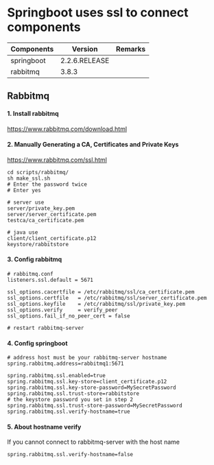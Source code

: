 # Springboot uses ssl to connect components

| Components | Version | Remarks | 
| ---------- | ------- | ---- |
| springboot | 2.2.6.RELEASE | |
| rabbitmq   | 3.8.3 | |

## Rabbitmq

#### 1. Install rabbitmq
https://www.rabbitmq.com/download.html

#### 2. Manually Generating a CA, Certificates and Private Keys
https://www.rabbitmq.com/ssl.html
```
cd scripts/rabbitmq/
sh make_ssl.sh
# Enter the password twice
# Enter yes

# server use
server/private_key.pem
server/server_certificate.pem
testca/ca_certificate.pem

# java use
client/client_certificate.p12
keystore/rabbitstore
```

#### 3. Config rabbitmq 
```
# rabbitmq.conf
listeners.ssl.default = 5671

ssl_options.cacertfile = /etc/rabbitmq/ssl/ca_certificate.pem
ssl_options.certfile   = /etc/rabbitmq/ssl/server_certificate.pem
ssl_options.keyfile    = /etc/rabbitmq/ssl/private_key.pem
ssl_options.verify     = verify_peer
ssl_options.fail_if_no_peer_cert = false

# restart rabbitmq-server
```

#### 4. Config springboot
```
# address host must be your rabbitmq-server hostname
spring.rabbitmq.address=rabbitmq1:5671

spring.rabbitmq.ssl.enabled=true
spring.rabbitmq.ssl.key-store=client_certificate.p12
spring.rabbitmq.ssl.key-store-password=MySecretPassword
spring.rabbitmq.ssl.trust-store=rabbitstore
# the keystore password you set in step 2
spring.rabbitmq.ssl.trust-store-password=MySecretPassword
spring.rabbitmq.ssl.verify-hostname=true
```

#### 5. About hostname verify
If you cannot connect to rabbitmq-server with the host name
```
spring.rabbitmq.ssl.verify-hostname=false
```
